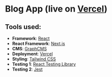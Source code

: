 # Blog App (live on [Vercel](https://blog-app-sooty.vercel.app/))

## Tools used:

- **Framework**: [React](https://reactjs.org/)
- **React Framework**: [Next.js](https://nextjs.org/)
- **CMS**: [GraphCMS](https://www.graphcms.com/)
- **Deployment**: [Vercel](https://vercel.com)
- **Styling**: [Tailwind CSS](https://tailwindcss.com/)
- **Testing 1**: [React Testing Library](https://testing-library.com/)
- **Testing 2**: [Jest](https://jestjs.io/)
